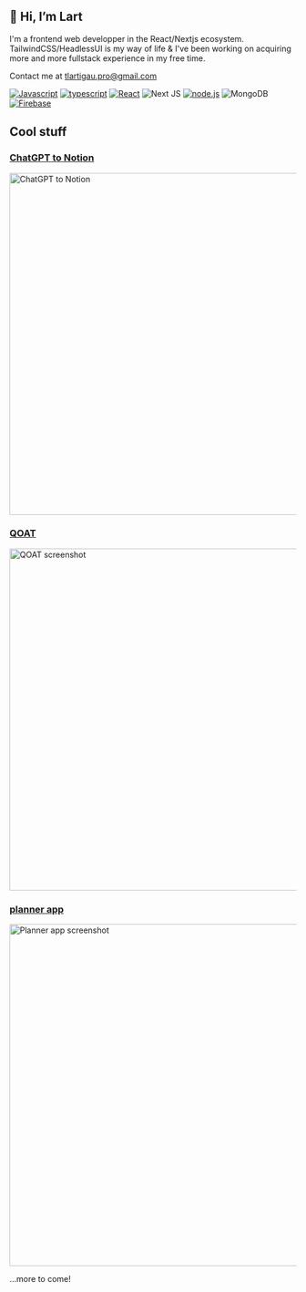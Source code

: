 ## 👋 Hi, I’m Lart
I'm a frontend web developper in the React/Nextjs ecosystem. TailwindCSS/HeadlessUI is my way of life & I've been working on acquiring more and more fullstack experience in my free time.

Contact me at tlartigau.pro@gmail.com

<a href='https://github.com/shivamkapasia0' target="_blank"><img alt='Javascript' src='https://img.shields.io/badge/Javascript-100000?style=for-the-badge&logo=Javascript&logoColor=white&labelColor=FFE100&color=FFE100'/></a>
<a href='https://github.com/shivamkapasia0' target="_blank"><img alt='typescript' src='https://img.shields.io/badge/Typescript-100000?style=for-the-badge&logo=typescript&logoColor=white&labelColor=0059FF&color=0059FF'/></a>
<a href='https://github.com/shivamkapasia0' target="_blank"><img alt='React' src='https://img.shields.io/badge/React-100000?style=for-the-badge&logo=React&logoColor=white&labelColor=00BBFF&color=00BBFF'/></a>
![Next JS ](https://img.shields.io/badge/Next-black?logo=next.js&logoColor=white&style=for-the-badge)
<a href='https://github.com/shivamkapasia0' target="_blank"><img alt='node.js' src='https://img.shields.io/badge/Nodejs-100000?style=for-the-badge&logo=node.js&logoColor=white&labelColor=3BE465&color=6C6C6C'/></a>
![MongoDB](https://img.shields.io/badge/MongoDB-%234ea94b.svg?logo=mongodb&logoColor=white&style=for-the-badge)
<a href='https://github.com/shivamkapasia0' target="_blank"><img alt='Firebase' src='https://img.shields.io/badge/Firebase-100000?style=for-the-badge&logo=Firebase&logoColor=white&labelColor=FFD500&color=FFD500'/></a>


## Cool stuff
### [ChatGPT to Notion](https://github.com/L-a-r-t/chatgpt-to-notion)

<img width="600" alt="ChatGPT to Notion" src="https://user-images.githubusercontent.com/104721818/214255120-a2bf05f6-43ed-49a4-866b-61392360c80e.jpg">

### [QOAT](https://github.com/L-a-r-t/qoat-frontend)

<img width="600" alt="QOAT screenshot" src="https://user-images.githubusercontent.com/104721818/207091040-596b49c4-1e03-4d41-8ebb-edfdac680b90.png">

### [planner app](https://github.com/L-a-r-t/planner-app)

<img width="600" alt="Planner app screenshot" src="https://user-images.githubusercontent.com/104721818/177063044-53eef8bd-caa6-427e-b6ea-088d6924db14.png">

...more to come!
